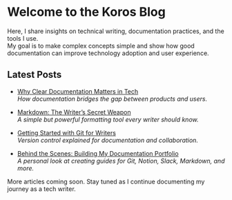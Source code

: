 
# Welcome to the Koros Blog

Here, I share insights on technical writing, documentation practices, and the tools I use.  
My goal is to make complex concepts simple and show how good documentation can improve technology adoption and user experience.  


## Latest Posts

- [Why Clear Documentation Matters in Tech](whycleardocumentationmatters.md)  
  *How documentation bridges the gap between products and users.*  

- [Markdown: The Writer’s Secret Weapon](markdownwriterssecret.md)  
  *A simple but powerful formatting tool every writer should know.*  

- [Getting Started with Git for Writers](gitforwritersmd)  
  *Version control explained for documentation and collaboration.*  

- [Behind the Scenes: Building My Documentation Portfolio](buildingmydocportfolio.md)  
  *A personal look at creating guides for Git, Notion, Slack, Markdown, and more.*  


 More articles coming soon. Stay tuned as I continue documenting my journey as a tech writer.  


